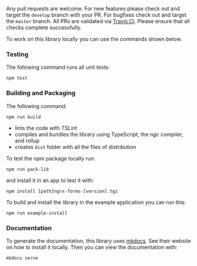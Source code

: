 
Any pull requests are welcome. For new features please check out and target the `develop` branch with your PR. For bugfixes check out and target the `master` branch. All PRs are validated via [Travis CI](https://travis-ci.org/MrWolfZ/ngrx-forms). Please ensure that all checks complete successfully.

To work on this library locally you can use the commands shown below.

### Testing
The following command runs all unit tests:

```Shell
npm test
```

### Building and Packaging
The following command:

```Shell
npm run build
```

- lints the code with _TSLint_
- compiles and bundles the library using TypeScript, the _ngc_ compiler, and rollup
- creates `dist` folder with all the files of distribution

To test the npm package locally run:

```Shell
npm run pack-lib
```

and install it in an app to test it with:

```Shell
npm install [path]ngrx-forms-[version].tgz
```

To build and install the library in the example application you can run this:

```Shell
npm run example-install
```

### Documentation
To generate the documentation, this library uses [mkdocs](http://www.mkdocs.org/). See their website on how to install it locally. Then you can view the documentation with:

```Shell
mkdocs serve
```